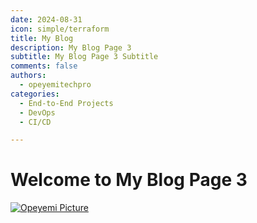 ```yaml
---
date: 2024-08-31
icon: simple/terraform
title: My Blog
description: My Blog Page 3 
subtitle: My Blog Page 3 Subtitle
comments: false
authors:
  - opeyemitechpro
categories:
  - End-to-End Projects
  - DevOps
  - CI/CD

---
```


# Welcome to My Blog Page 3

[![Opeyemi Picture](my-projects/docs/assets/images/favicon.png "Opeyemi Okuboyejo")](https://opeyemitech.pro)

<!-- more -->
